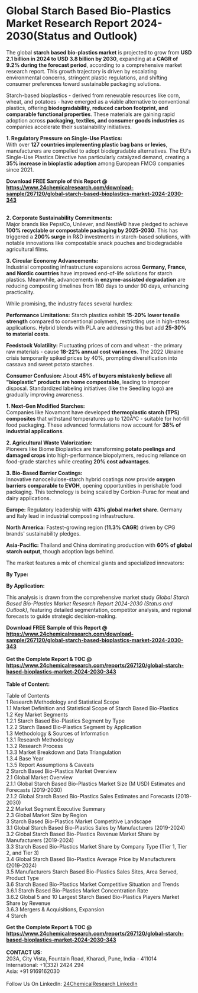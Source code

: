 <h1>Global Starch Based Bio-Plastics Market Research Report 2024-2030(Status and Outlook)</h1><p>The global <strong>starch based bio-plastics market</strong> is projected to grow from <strong>USD 2.1 billion in 2024 to USD 3.8 billion by 2030</strong>, expanding at a <strong>CAGR of 9.2% during the forecast period</strong>, according to a comprehensive market research report. This growth trajectory is driven by escalating environmental concerns, stringent plastic regulations, and shifting consumer preferences toward sustainable packaging solutions.</p><p>Starch-based bioplastics - derived from renewable resources like corn, wheat, and potatoes - have emerged as a viable alternative to conventional plastics, offering <strong>biodegradability, reduced carbon footprint, and comparable functional properties</strong>. These materials are gaining rapid adoption across <strong>packaging, textiles, and consumer goods industries</strong> as companies accelerate their sustainability initiatives.</p><p><strong>1. Regulatory Pressure on Single-Use Plastics:</strong><br>
With over <strong>127 countries implementing plastic bag bans or levies</strong>, manufacturers are compelled to adopt biodegradable alternatives. The EU's Single-Use Plastics Directive has particularly catalyzed demand, creating a <strong>35% increase in bioplastic adoption</strong> among European FMCG companies since 2021.</p><div><b>Download FREE Sample of this Report @ 
            <a href="https://www.24chemicalresearch.com/download-sample/267120/global-starch-based-bioplastics-market-2024-2030-343">
            https://www.24chemicalresearch.com/download-sample/267120/global-starch-based-bioplastics-market-2024-2030-343</a></b></div><br><p><strong>2. Corporate Sustainability Commitments:</strong><br>
Major brands like PepsiCo, Unilever, and NestlÃ© have pledged to achieve <strong>100% recyclable or compostable packaging by 2025-2030</strong>. This has triggered a <strong>200% surge</strong> in R&amp;D investments in starch-based solutions, with notable innovations like compostable snack pouches and biodegradable agricultural films.</p><p><strong>3. Circular Economy Advancements:</strong><br>
Industrial composting infrastructure expansions across <strong>Germany, France, and Nordic countries</strong> have improved end-of-life solutions for starch plastics. Meanwhile, advancements in <strong>enzyme-assisted degradation</strong> are reducing composting timelines from 180 days to under 90 days, enhancing practicality.</p><p>While promising, the industry faces several hurdles:</p><p><strong>Performance Limitations:</strong> Starch plastics exhibit <strong>15-20% lower tensile strength</strong> compared to conventional polymers, restricting use in high-stress applications. Hybrid blends with PLA are addressing this but add <strong>25-30% to material costs</strong>.</p><p><strong>Feedstock Volatility:</strong> Fluctuating prices of corn and wheat - the primary raw materials - cause <strong>18-22% annual cost variances</strong>. The 2022 Ukraine crisis temporarily spiked prices by 40%, prompting diversification into cassava and sweet potato starches.</p><p><strong>Consumer Confusion:</strong> About <strong>45% of buyers mistakenly believe all "bioplastic" products are home compostable</strong>, leading to improper disposal. Standardized labeling initiatives (like the Seedling logo) are gradually improving awareness.</p><p><strong>1. Next-Gen Modified Starches:</strong><br>
Companies like Novamont have developed <strong>thermoplastic starch (TPS) composites</strong> that withstand temperatures up to 120Â°C - suitable for hot-fill food packaging. These advanced formulations now account for <strong>38% of industrial applications</strong>.</p><p><strong>2. Agricultural Waste Valorization:</strong><br>
Pioneers like Biome Bioplastics are transforming <strong>potato peelings and damaged crops</strong> into high-performance biopolymers, reducing reliance on food-grade starches while creating <strong>20% cost advantages</strong>.</p><p><strong>3. Bio-Based Barrier Coatings:</strong><br>
Innovative nanocellulose-starch hybrid coatings now provide <strong>oxygen barriers comparable to EVOH</strong>, opening opportunities in perishable food packaging. This technology is being scaled by Corbion-Purac for meat and dairy applications.</p><p><strong>Europe:</strong> Regulatory leadership with <strong>43% global market share</strong>. Germany and Italy lead in industrial composting infrastructure.</p><p><strong>North America:</strong> Fastest-growing region (<strong>11.3% CAGR</strong>) driven by CPG brands' sustainability pledges.</p><p><strong>Asia-Pacific:</strong> Thailand and China dominating production with <strong>60% of global starch output</strong>, though adoption lags behind.</p><p>The market features a mix of chemical giants and specialized innovators:</p><p><strong>By Type:</strong></p><p><strong>By Application:</strong></p><p>This analysis is drawn from the comprehensive market study <em>Global Starch Based Bio-Plastics Market Research Report 2024-2030 (Status and Outlook)</em>, featuring detailed segmentation, competitor analysis, and regional forecasts to guide strategic decision-making.</p><div><b>Download FREE Sample of this Report @ 
            <a href="https://www.24chemicalresearch.com/download-sample/267120/global-starch-based-bioplastics-market-2024-2030-343">
            https://www.24chemicalresearch.com/download-sample/267120/global-starch-based-bioplastics-market-2024-2030-343</a></b></div><br><div><b>Get the Complete Report & TOC @ 
            <a href="https://www.24chemicalresearch.com/reports/267120/global-starch-based-bioplastics-market-2024-2030-343">
            https://www.24chemicalresearch.com/reports/267120/global-starch-based-bioplastics-market-2024-2030-343</a></b></div><br>
            <b>Table of Content:</b><p>Table of Contents<br />
1 Research Methodology and Statistical Scope<br />
1.1 Market Definition and Statistical Scope of Starch Based Bio-Plastics<br />
1.2 Key Market Segments<br />
1.2.1 Starch Based Bio-Plastics Segment by Type<br />
1.2.2 Starch Based Bio-Plastics Segment by Application<br />
1.3 Methodology & Sources of Information<br />
1.3.1 Research Methodology<br />
1.3.2 Research Process<br />
1.3.3 Market Breakdown and Data Triangulation<br />
1.3.4 Base Year<br />
1.3.5 Report Assumptions & Caveats<br />
2 Starch Based Bio-Plastics Market Overview<br />
2.1 Global Market Overview<br />
2.1.1 Global Starch Based Bio-Plastics Market Size (M USD) Estimates and Forecasts (2019-2030)<br />
2.1.2 Global Starch Based Bio-Plastics Sales Estimates and Forecasts (2019-2030)<br />
2.2 Market Segment Executive Summary<br />
2.3 Global Market Size by Region<br />
3 Starch Based Bio-Plastics Market Competitive Landscape<br />
3.1 Global Starch Based Bio-Plastics Sales by Manufacturers (2019-2024)<br />
3.2 Global Starch Based Bio-Plastics Revenue Market Share by Manufacturers (2019-2024)<br />
3.3 Starch Based Bio-Plastics Market Share by Company Type (Tier 1, Tier 2, and Tier 3)<br />
3.4 Global Starch Based Bio-Plastics Average Price by Manufacturers (2019-2024)<br />
3.5 Manufacturers Starch Based Bio-Plastics Sales Sites, Area Served, Product Type<br />
3.6 Starch Based Bio-Plastics Market Competitive Situation and Trends<br />
3.6.1 Starch Based Bio-Plastics Market Concentration Rate<br />
3.6.2 Global 5 and 10 Largest Starch Based Bio-Plastics Players Market Share by Revenue<br />
3.6.3 Mergers & Acquisitions, Expansion<br />
4 Starch </p><div><b>Get the Complete Report & TOC @ 
            <a href="https://www.24chemicalresearch.com/reports/267120/global-starch-based-bioplastics-market-2024-2030-343">
            https://www.24chemicalresearch.com/reports/267120/global-starch-based-bioplastics-market-2024-2030-343</a></b></div><br><b>CONTACT US:</b><br>
            203A, City Vista, Fountain Road, Kharadi, Pune, India - 411014<br>
            International: +1(332) 2424 294<br>
            Asia: +91 9169162030 <br><br>
            Follow Us On LinkedIn: <a href="https://www.linkedin.com/company/24chemicalresearch/">24ChemicalResearch LinkedIn</a>